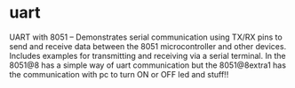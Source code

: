 # uart
UART with 8051 – Demonstrates serial communication using TX/RX pins to send and receive data between the 8051 microcontroller and other devices. Includes examples for transmitting and receiving via a serial terminal.
In the 8051@8 has a simple way of uart communication but the 8051@8extra1 has the communication with pc to turn ON or OFF led and stuff!!
